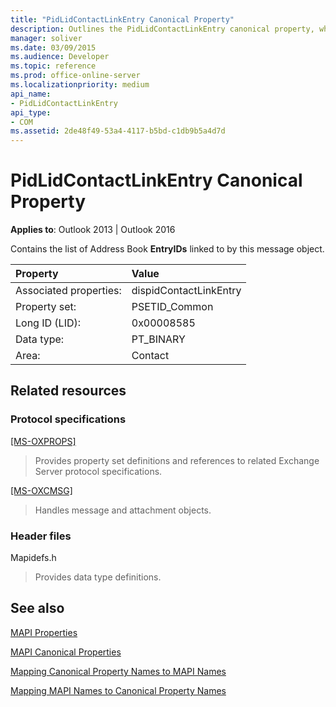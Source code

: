 ```yaml
---
title: "PidLidContactLinkEntry Canonical Property"
description: Outlines the PidLidContactLinkEntry canonical property, which contains the list of Address Book EntryIDs linked to by this message object. 
manager: soliver
ms.date: 03/09/2015
ms.audience: Developer
ms.topic: reference
ms.prod: office-online-server
ms.localizationpriority: medium
api_name:
- PidLidContactLinkEntry
api_type:
- COM
ms.assetid: 2de48f49-53a4-4117-b5bd-c1db9b5a4d7d
---
```


# PidLidContactLinkEntry Canonical Property

  
  
**Applies to**: Outlook 2013 | Outlook 2016 
  
Contains the list of Address Book **EntryIDs** linked to by this message object. 
  
|Property |Value |
|:-----|:-----|
|Associated properties:  <br/> |dispidContactLinkEntry  <br/> |
|Property set:  <br/> |PSETID_Common  <br/> |
|Long ID (LID):  <br/> |0x00008585  <br/> |
|Data type:  <br/> |PT_BINARY  <br/> |
|Area:  <br/> |Contact  <br/> |
   
## Related resources

### Protocol specifications

[[MS-OXPROPS]](https://msdn.microsoft.com/library/f6ab1613-aefe-447d-a49c-18217230b148%28Office.15%29.aspx)
  
> Provides property set definitions and references to related Exchange Server protocol specifications.
    
[[MS-OXCMSG]](https://msdn.microsoft.com/library/7fd7ec40-deec-4c06-9493-1bc06b349682%28Office.15%29.aspx)
  
> Handles message and attachment objects.
    
### Header files

Mapidefs.h
  
> Provides data type definitions.
    
## See also



[MAPI Properties](mapi-properties.md)
  
[MAPI Canonical Properties](mapi-canonical-properties.md)
  
[Mapping Canonical Property Names to MAPI Names](mapping-canonical-property-names-to-mapi-names.md)
  
[Mapping MAPI Names to Canonical Property Names](mapping-mapi-names-to-canonical-property-names.md)

